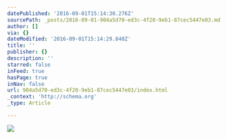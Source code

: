 ```yaml
---
datePublished: '2016-09-01T15:14:30.276Z'
sourcePath: _posts/2016-09-01-904a5d70-ed3c-4f20-9eb1-87cec5447e03.md
author: []
via: {}
dateModified: '2016-09-01T15:14:29.840Z'
title: ''
publisher: {}
description: ''
starred: false
inFeed: true
hasPage: true
inNav: false
url: 904a5d70-ed3c-4f20-9eb1-87cec5447e03/index.html
_context: 'http://schema.org'
_type: Article

---
```

![](https://the-grid-user-content.s3-us-west-2.amazonaws.com/5dd8943e-c40b-4647-8b6c-be0e23d12ff7.jpg)